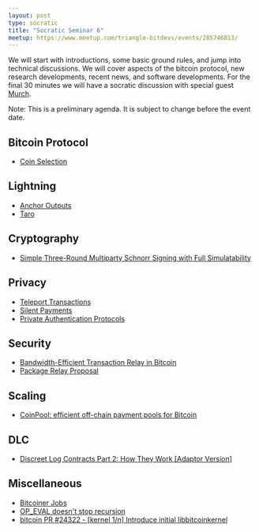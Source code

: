 ```yaml
---
layout: post
type: socratic
title: "Socratic Seminar 6"
meetup: https://www.meetup.com/triangle-bitdevs/events/285746813/
---
```


We will start with introductions, some basic ground rules, and jump into
technical discussions. We will cover aspects of the bitcoin protocol, new 
research developments, recent news, and software developments. For the final
30 minutes we will have a socratic discussion with special guest [Murch](https://twitter.com/murchandamus).

Note: This is a preliminary agenda. It is subject to change before the event date.



## Bitcoin Protocol


- [Coin Selection](https://btctranscripts.com/scalingbitcoin/tokyo-2018/edgedevplusplus/coin-selection/)


## Lightning


- [Anchor Outputs](https://fanismichalakis.fr/posts/anchor-outputs/)
- [Taro](https://docs.lightning.engineering/the-lightning-network/taro)


## Cryptography


- [Simple Three-Round Multiparty Schnorr Signing with Full Simulatability](https://eprint.iacr.org/2022/374.pdf)


## Privacy


- [Teleport Transactions](https://github.com/bitcoin-teleport/teleport-transactions)
- [Silent Payments](https://gist.github.com/RubenSomsen/c43b79517e7cb701ebf77eec6dbb46b8)
- [Private Authentication Protocols](https://github.com/sipa/writeups/tree/main/private-authentication-protocols)


## Security


- [Bandwidth-Efficient Transaction Relay in Bitcoin](https://arxiv.org/pdf/1905.10518v2.pdf)
- [Package Relay Proposal](https://lists.linuxfoundation.org/pipermail/bitcoin-dev/2022-May/020493.html)


## Scaling


- [CoinPool: efficient off-chain payment pools for Bitcoin](https://coinpool.dev/v0.1.pdf)


## DLC


- [Discreet Log Contracts Part 2: How They Work \[Adaptor Version\]](https://suredbits.com/discreet-log-contracts-part-2-how-they-work-adaptor-version/)


## Miscellaneous


- [Bitcoiner Jobs](https://bitcoinerjobs.com/)
- [OP_EVAL doesn't stop recursion](https://github.com/bitcoin/bitcoin/issues/729)
- [bitcoin PR #24322 - \[kernel 1/n\] Introduce initial libbitcoinkernel](https://github.com/bitcoin/bitcoin/pull/24322)
